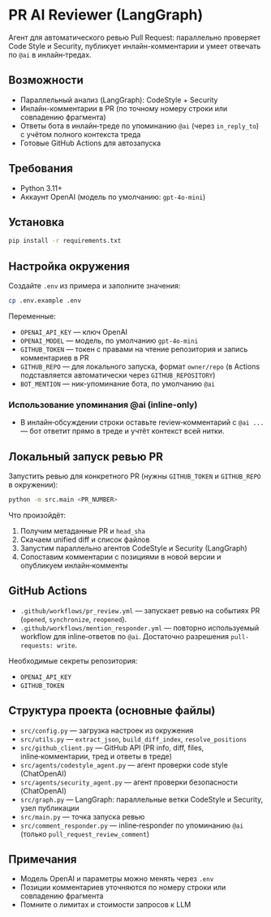 # PR AI Reviewer (LangGraph)

Агент для автоматического ревью Pull Request: параллельно проверяет Code Style и Security, публикует инлайн-комментарии и умеет отвечать по `@ai` в инлайн‑тредах.

## Возможности
- Параллельный анализ (LangGraph): CodeStyle + Security
- Инлайн-комментарии в PR (по точному номеру строки или совпадению фрагмента)
- Ответы бота в инлайн‑треде по упоминанию `@ai` (через `in_reply_to`) с учётом полного контекста треда
- Готовые GitHub Actions для автозапуска

## Требования
- Python 3.11+
- Аккаунт OpenAI (модель по умолчанию: `gpt-4o-mini`)

## Установка
```bash
pip install -r requirements.txt
```

## Настройка окружения
Создайте `.env` из примера и заполните значения:
```bash
cp .env.example .env
```
Переменные:
- `OPENAI_API_KEY` — ключ OpenAI
- `OPENAI_MODEL` — модель, по умолчанию `gpt-4o-mini`
- `GITHUB_TOKEN` — токен с правами на чтение репозитория и запись комментариев в PR
- `GITHUB_REPO` — для локального запуска, формат `owner/repo` (в Actions подставляется автоматически через `GITHUB_REPOSITORY`)
- `BOT_MENTION` — ник-упоминание бота, по умолчанию `@ai`

### Использование упоминания @ai (inline-only)
- В инлайн‑обсуждении строки оставьте review‑комментарий с `@ai ...` — бот ответит прямо в треде и учтёт контекст всей нитки.

## Локальный запуск ревью PR
Запустить ревью для конкретного PR (нужны `GITHUB_TOKEN` и `GITHUB_REPO` в окружении):
```bash
python -m src.main <PR_NUMBER>
```
Что произойдёт:
1) Получим метаданные PR и `head_sha`
2) Скачаем unified diff и список файлов
3) Запустим параллельно агентов CodeStyle и Security (LangGraph)
4) Сопоставим комментарии с позициями в новой версии и опубликуем инлайн‑комменты

## GitHub Actions
- `.github/workflows/pr_review.yml` — запускает ревью на событиях PR (`opened`, `synchronize`, `reopened`).
- `.github/workflows/mention_responder.yml` — повторно используемый workflow для inline‑ответов по `@ai`. Достаточно разрешения `pull-requests: write`.

Необходимые секреты репозитория:
- `OPENAI_API_KEY`
- `GITHUB_TOKEN`

## Структура проекта (основные файлы)
- `src/config.py` — загрузка настроек из окружения
- `src/utils.py` — `extract_json`, `build_diff_index`, `resolve_positions`
- `src/github_client.py` — GitHub API (PR info, diff, files, inline‑комментарии, тред и ответы в треде)
- `src/agents/codestyle_agent.py` — агент проверки code style (ChatOpenAI)
- `src/agents/security_agent.py` — агент проверки безопасности (ChatOpenAI)
- `src/graph.py` — LangGraph: параллельные ветки CodeStyle и Security, узел публикации
- `src/main.py` — точка запуска ревью
- `src/comment_responder.py` — inline‑responder по упоминанию `@ai` (только `pull_request_review_comment`)

## Примечания
- Модель OpenAI и параметры можно менять через `.env`
- Позиции комментариев уточняются по номеру строки или совпадению фрагмента
- Помните о лимитах и стоимости запросов к LLM
